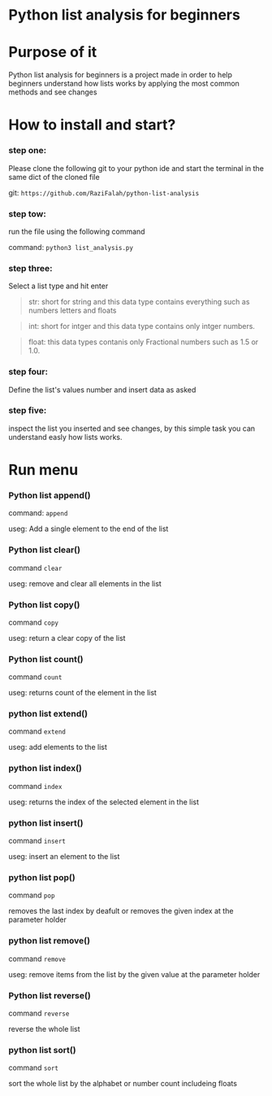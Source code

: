 # Python list analysis for beginners

<h1>Purpose of it</h1>
<p>Python list analysis for beginners is a project made in order to help beginners understand how lists works by applying the most common methods and see changes</p>

<h1>How to install and start?</h1>

### step one:

Please clone the following git   to your python ide and start the terminal in the same dict of the cloned file

git: `https://github.com/RaziFalah/python-list-analysis`

### step tow:
run the file using the following command

command: `python3 list_analysis.py`

### step three:
Select a list type and hit enter
>str: short for string and this data type contains everything such as numbers letters and floats

>int: short for intger and this data type contains only intger numbers.

>float: this data types contanis only Fractional numbers such as 1.5 or 1.0.

### step four:
Define the list's values number and insert data as asked

### step five:
inspect the list you inserted and see changes, by this simple task you can understand easly how lists works.

<h1>Run menu</h1>

### Python list append()
command: `append`

useg: Add a single element to the end of the list

### Python list clear()
command `clear`

useg: remove and clear all elements in the list

### Python list copy()
command `copy`

useg: return a clear copy of the list

### Python list count()
command `count`

useg: returns count of the element in the list

### python list extend()
command `extend`

useg: add elements to the list

### python list index()
command `index`

useg: returns the index of the selected element in the list

### python list insert()
command `insert`

useg: insert an element to the list

### python list pop()
command `pop`

removes the last index by deafult or removes the given index at the parameter holder

### python list remove()
command `remove`

useg: remove items from the list by the given value at the parameter holder

### Python list reverse()
command `reverse`

reverse the whole list

### python list sort()
command `sort`

sort the whole list by the alphabet or number count includeing floats
